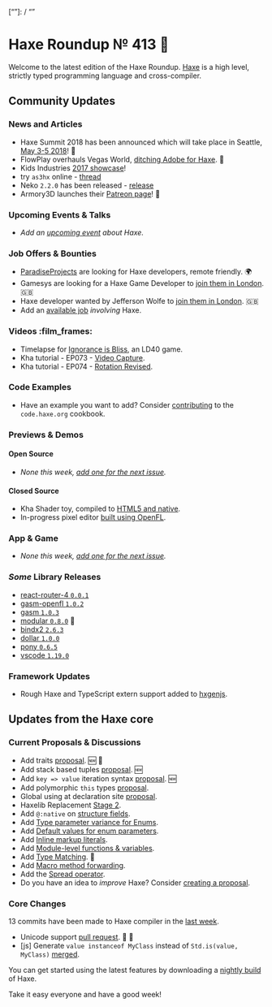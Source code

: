[_template]: ../templates/roundup.html
[date]: / "2017-12-21 10:03:00"
[modified]: / "2017-12-21 10:03:00"
[published]: / "2017-12-21 12:00:00"
[description]: / "The latest news covering the Haxe community, featuring upcoming talks, the latest HaxeLib releases, game previews and lots more!"
[“”]: / “”

# Haxe Roundup № 413 :santa:

Welcome to the latest edition of the Haxe Roundup. [Haxe](http://haxe.org/?utm_source=haxe.io) is a high level, strictly typed programming language and cross-compiler.

## Community Updates

### News and Articles

- Haxe Summit 2018 has been announced which will take place in Seattle, [May 3-5 2018](https://haxe.org/blog/seattle-haxe-summit-2018/)! :tada:
- FlowPlay overhauls Vegas World, [ditching Adobe for Haxe](https://venturebeat.com/2017/12/12/flowplay-overhauls-vegas-world-ditches-adobe-flash-for-haxe/). :metal:
- Kids Industries [2017 showcase](http://community.haxe.org/t/kids-industries-end-of-2017/283)!
- try `as3hx` online - [thread](http://community.haxe.org/t/try-as3hx-online/289)
- Neko `2.2.0` has been released - [release](https://github.com/HaxeFoundation/neko/releases/tag/v2-2-0)
- Armory3D launches their [Patreon page](https://www.patreon.com/armory)! :star2:

### Upcoming Events & Talks

- _Add an [upcoming event](https://github.com/skial/haxe.io/labels/events) about Haxe._

### Job Offers & Bounties

- [ParadiseProjects](http://community.haxe.org/t/any-haxers-available-for-fun-at-work/280/1) are looking for Haxe developers, remote friendly. :earth_africa:
- Gamesys are looking for a Haxe Game Developer to [join them in London](http://www.gamesyscorporate.com/careers/jobs/?gh_jid=934217&gh_src=pwbc581). :gb:
- Haxe developer wanted by Jefferson Wolfe to [join them in London](https://twitter.com/Jefferson_Wolfe/status/936231893472874496). :gb:
- Add an [available job](https://github.com/skial/haxe.io/labels/jobs) _involving_ Haxe.

### Videos :film_frames:

- Timelapse for [Ignorance is Bliss](https://www.youtube.com/watch?v=cgn3uOo1GOc), an LD40 game.
- Kha tutorial - EP073 - [Video Capture](https://www.youtube.com/watch?v=Up606FRoUAU).
- Kha tutorial - EP074 - [Rotation Revised](https://www.youtube.com/watch?v=fqlikOnnUkY).

### Code Examples

- Have an example you want to add? Consider [contributing](https://github.com/HaxeFoundation/code-cookbook#contributing-articles) to the `code.haxe.org` cookbook.

### Previews & Demos

#### Open Source

- _None this week, [add one for the next issue](https://github.com/skial/haxe.io/labels/next-roundup)._

#### Closed Source

- Kha Shader toy, compiled to [HTML5 and native](https://twitter.com/lewislepton/status/943256856255959040).
- In-progress pixel editor [built using OpenFL](https://twitter.com/targanchiku/status/943093712133017600).

### App & Game 

- _None this week, [add one for the next issue](https://github.com/skial/haxe.io/labels/next-roundup)._

### _Some_ Library Releases

- [react-router-4 `0.0.1`](http://lib.haxe.org/p/react-router-4)
- [gasm-openfl `1.0.2`](http://lib.haxe.org/p/gasm-openfl)
- [gasm `1.0.3`](http://lib.haxe.org/p/gasm)
- [modular `0.8.0`](http://lib.haxe.org/p/modular) :star2:
- [bindx2 `2.6.3`](http://lib.haxe.org/p/bindx2)
- [dollar `1.0.0`](http://lib.haxe.org/p/Dollar)
- [pony `0.6.5`](http://lib.haxe.org/p/pony)
- [vscode `1.19.0`](http://lib.haxe.org/p/vscode)

### Framework Updates

- Rough Haxe and TypeScript extern support added to [hxgenjs](https://github.com/kevinresol/hxgenjs/pull/12).

## Updates from the Haxe core

### Current Proposals & Discussions

- Add traits [proposal](https://github.com/HaxeFoundation/haxe-evolution/pull/40). :new: :star2:
- Add stack based tuples [proposal](https://github.com/HaxeFoundation/haxe-evolution/pull/38). :new:
- Add `key => value` iteration syntax [proposal](https://github.com/HaxeFoundation/haxe-evolution/pull/37). :new:
- Add polymorphic `this` types [proposal](https://github.com/HaxeFoundation/haxe-evolution/pull/36).
- Global using at declaration site [proposal](https://github.com/HaxeFoundation/haxe-evolution/issues/35).
- Haxelib Replacement [Stage 2](https://github.com/HaxeFoundation/haxe-evolution/issues/34).
- Add `@:native` on [structure fields](https://github.com/HaxeFoundation/haxe-evolution/pull/32).
- Add [Type parameter variance for Enums](https://github.com/HaxeFoundation/haxe-evolution/pull/28).
- Add [Default values for enum parameters](https://github.com/HaxeFoundation/haxe-evolution/issues/27).
- Add [Inline markup literals](https://github.com/HaxeFoundation/haxe-evolution/pull/26).
- Add [Module-level functions & variables](https://github.com/HaxeFoundation/haxe-evolution/pull/24).
- Add [Type Matching](https://github.com/HaxeFoundation/haxe-evolution/pull/20). :star2:
- Add [Macro method forwarding](https://github.com/HaxeFoundation/haxe-evolution/pull/18).
- Add the [Spread operator](https://github.com/HaxeFoundation/haxe-evolution/pull/7).
- Do you have an idea to _improve_ Haxe? Consider [creating a proposal].

### Core Changes

13 commits have been made to Haxe compiler in the [last week].

- Unicode support [pull request](https://github.com/HaxeFoundation/haxe/pull/6748). :star2: :pray:
- [js] Generate `value instanceof MyClass` instead of `Std.is(value, MyClass)` [merged](https://github.com/HaxeFoundation/haxe/pull/6687).

You can get started using the latest features by downloading a [nightly build] of Haxe.

Take it easy everyone and have a good week!

[last week]: https://github.com/issues?utf8=%E2%9C%93&q=closed%3A2017-12-17..2017-12-21+org%3Ahaxefoundation+is%3Aclosed+
[nightly build]: http://build.haxe.org
[creating a proposal]: https://github.com/HaxeFoundation/haxe-evolution
